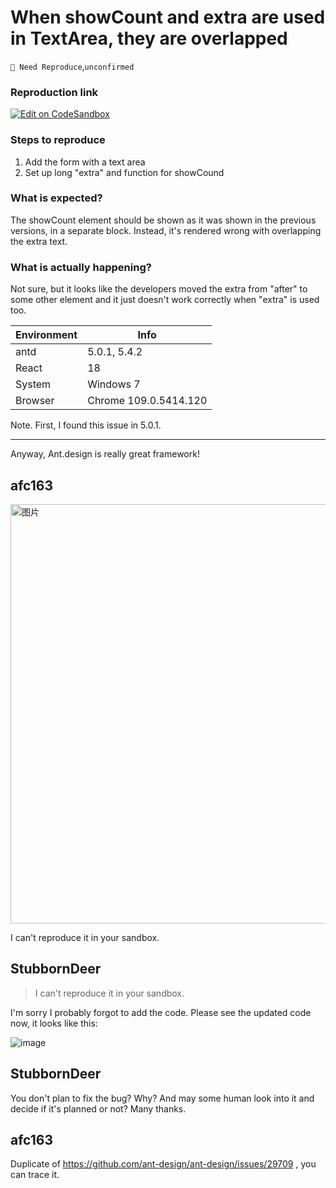 # When showCount and extra are used in TextArea, they are overlapped

`🤔 Need Reproduce`,`unconfirmed`

### Reproduction link

[![Edit on CodeSandbox](https://codesandbox.io/static/img/play-codesandbox.svg)](https://codesandbox.io/s/nest-antd-5-4-2-forked-133y0g)

### Steps to reproduce

1. Add the form with a text area
2. Set up long "extra" and function for showCound

### What is expected?

The showCount element should be shown as it was shown in the previous versions, in a separate block. Instead, it's rendered wrong with overlapping the extra text.

### What is actually happening?

Not sure, but it looks like the developers moved the extra from "after" to some other element and it just doesn't work correctly when "extra" is used too.

| Environment | Info                  |
| ----------- | --------------------- |
| antd        | 5.0.1, 5.4.2          |
| React       | 18                    |
| System      | Windows 7             |
| Browser     | Chrome 109.0.5414.120 |

Note. First, I found this issue in 5.0.1.

---

Anyway, Ant.design is really great framework!

<!-- generated by ant-design-issue-helper. DO NOT REMOVE -->

## afc163

  <img width="671" alt="图片" src="https://user-images.githubusercontent.com/507615/231963395-a1dbd00c-d9b6-4df1-a100-7953ffeeced0.png">

I can't reproduce it in your sandbox.

## StubbornDeer

> I can't reproduce it in your sandbox.

I'm sorry I probably forgot to add the code. Please see the updated code now, it looks like this:

![image](https://user-images.githubusercontent.com/91156314/232114305-dca8b60b-13bd-4ffe-97bf-ec4f3b70e53c.png)

## StubbornDeer

You don't plan to fix the bug? Why? And may some human look into it and decide if it's planned or not? Many thanks.

## afc163

Duplicate of https://github.com/ant-design/ant-design/issues/29709 , you can trace it.
